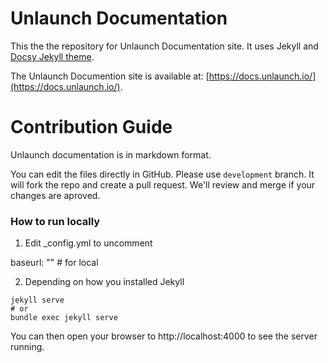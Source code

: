 # Unlaunch Documentation

This the the repository for Unlaunch Documentation site. It uses Jekyll and [Docsy Jekyll theme](https://github.com/vsoch/docsy-jekyll).

The Unlaunch Documention site is available at: [https://docs.unlaunch.io/](https://docs.unlaunch.io/).


# Contribution Guide

Unlaunch documentation is in markdown format. 

You can edit the files directly in GitHub. Please use `development` branch. It will fork the repo and create a pull request. We'll review and merge if your changes are aproved.

### How to run locally

1. Edit _config.yml to uncomment

baseurl: "" # for local

2. Depending on how you installed Jekyll
```
jekyll serve
# or
bundle exec jekyll serve
```

You can then open your browser to http://localhost:4000 to see the server running.

